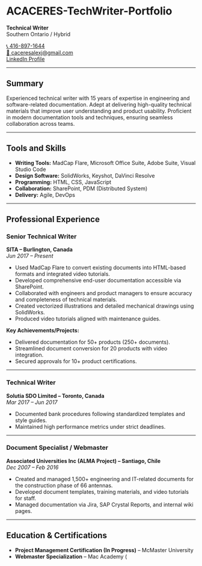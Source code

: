 # ACACERES-TechWriter-Portfolio

**Technical Writer**  
Southern Ontario / Hybrid  

[📞 416-897-1644](tel:416-897-1644)  
[📧 caceresalexj@gmail.com](mailto:caceresalexj@gmail.com)  
[LinkedIn Profile](https://linkedin.com/in/alejandro-caceres)  

---

## Summary  
Experienced technical writer with 15 years of expertise in engineering and software-related documentation. Adept at delivering high-quality technical materials that improve user understanding and product usability. Proficient in modern documentation tools and techniques, ensuring seamless collaboration across teams.

---

## Tools and Skills  
- **Writing Tools:** MadCap Flare, Microsoft Office Suite, Adobe Suite, Visual Studio Code  
- **Design Software:** SolidWorks, Keyshot, DaVinci Resolve  
- **Programming:** HTML, CSS, JavaScript  
- **Collaboration:** SharePoint, PDM (Distributed System)  
- **Delivery:** Agile, DevOps  

---

## Professional Experience  

### Senior Technical Writer  
**SITA – Burlington, Canada**  
*Jun 2017 – Present*  

- Used MadCap Flare to convert existing documents into HTML-based formats and integrated video tutorials.  
- Developed comprehensive end-user documentation accessible via SharePoint.  
- Collaborated with engineers and product managers to ensure accuracy and completeness of technical materials.  
- Created vectorized illustrations and detailed mechanical drawings using SolidWorks.  
- Produced video tutorials aligned with maintenance guides.  

**Key Achievements/Projects:**  
- Delivered documentation for 50+ products (250+ documents).  
- Streamlined document conversion for 20 products with video integration.  
- Secured approvals for 10+ product certifications.  

---

### Technical Writer  
**Solutia SDO Limited – Toronto, Canada**  
*Mar 2017 – Jun 2017*  

- Documented bank procedures following standardized templates and style guides.  
- Maintained high performance metrics under strict deadlines.  

---

### Document Specialist / Webmaster  
**Associated Universities Inc (ALMA Project) – Santiago, Chile**  
*Dec 2007 – Feb 2016*  

- Created and managed 1,500+ engineering and IT-related documents for the construction phase of 66 antennas.  
- Developed document templates, training materials, and video tutorials for staff.  
- Managed documentation via Jira, SAP Crystal Reports, and internal wiki pages.  

---

## Education & Certifications  
- **Project Management Certification (In Progress)** – McMaster University  
- **Webmaster Specialization** – Mac Academy (
